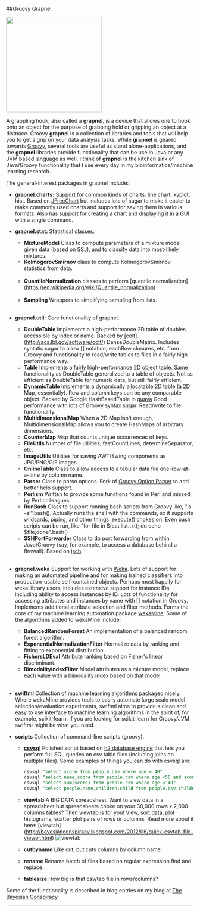 ##Groovy Grapnel    

<img src="https://raw.github.com/jdurbin/grapnel/master/img/graplinghook.png" width="256"> 

A grappling hook, also called a **grapnel**, is a device that allows one to hook onto an object for the purpose of grabbing hold or gripping an object at a distnace.  Groovy **grapnel** is a collection of libraries and tools that will help you to get a grip on your data analysis tasks.  While **grapnel** is geared towards [Groovy](http://groovy.codehaus.org/), several tools are useful as stand alone-applications, and the **grapnel** libraries provide functionality that can be use in Java or any JVM based language as well.   I think of **grapnel** is the kitchen sink of Java/Groovy functionality that I use every day in my bioinformatics/machine learning research.   

The general-interest packages in grapnel include:

* **grapnel.charts:**  Support for common kinds of charts: line chart, xyplot, hist.  Based on [JFreeChart](http://www.jfree.org/jfreechart/) but includes lots of sugar to make it easier to make commonly used charts and support for saving them in various formats. Also has support for creating a chart and displaying it in a GUI with a single command. 

* **grapnel.stat:**  Statistical classes.  
    * **MixtureModel** Class to compute parameters of a mixture model given data (based on [SSJ](http://www.iro.umontreal.ca/~simardr/ssj/indexe.html)), and to classify data into most-likely mixtures. 
    * **KolmogorovSmirnov** class to compute KolmogorovSmirnov statistics from data.<br><br>
    * **QuantileNormalization** classes to perform [quantile normalization] (https://en.wikipedia.org/wiki/Quantile_normalization)<br><br>
     * **Sampling** Wrappers to simplifying sampling from lists. <br><br> 
* **grapnel.util:** Core functionality of grapnel.  
    * **DoubleTable**  Implements a high-performance 2D table of doubles accessible by index or name. Backed by [colt] (http://acs.lbl.gov/software/colt/) DenseDoubleMatrix.  Includes syntatic sugar to allow [] notation, eachRow closures, etc. from Groovy and functionality to read/write tables to files in a fairly high performance way. 
    * **Table** Implements a fairly high-performance 2D object table.  Same functionality as DoubleTable generalized to a table of objects.  Not as efficient as DoubleTable for numeric data, but still fairly efficient.
    * **DynamicTable**  Implements a dynamically allocatable 2D table (a 2D Map, essentially).  Row and column keys can be any comparable object.  Backed by Google HashBasedTable in [guava](http://code.google.com/p/guava-libraries/)  Good performance with lots of Groovy syntax sugar. Read/write to file functionality.  
    * **MultidimensionalMap**  When a 2D Map isn't enough, MultidimensionalMap allows you to create HashMaps of arbitrary dimensions.  
    * **CounterMap**  Map that counts unique occurrences of keys.   
    * **FileUtils** Number of file utilities, fastCountLines, determineSeparator, etc. 
    * **ImageUtils** Utilities for saving AWT/Swing components as JPG/PNG/GIF images.  
    * **OnlineTable** Class to allow access to a tabular data file one-row-at-a-time by column name. 
    * **Parser** Class to parse options.  Fork of [Groovy Option Parser](http://code.google.com/p/groovy-option-parser/) to add better help support. 
    * **Perlism** Written to provide some functions found in Perl and missed by Perl colleagues. 
    * **RunBash** Class to support running bash scripts from Groovy like,  "ls -al".bash().  Actually runs the shell with the commands, so it supports wildcards, piping, and other things .execute() chokes on.  Even bash scripts can be run, like "for file in $(cat list.txt); do echo $file;done".bash()
    * **SSHPortForwarder** Class to do port forwarding from within Java/Groovy (say, for example, to access a database behind a firewall).  Based on [jsch](http://www.jcraft.com/jsch/).  <br><br>

* **grapnel.weka** Support for working with [Weka](http://www.cs.waikato.ac.nz/ml/weka/).  Lots of support for making an automated pipeline and for making trained classifiers into production-usable self-contained objects.  Perhaps most happily for weka library users, includes extensive support for instance IDs, including ability to access instances by ID.  Lots of functionality for accessing attributes and instances by name with [] notation in Groovy. Implements additional attribute selection and filter methods.  Forms the core of my machine learning automation package [wekaMine](http://jdurbin.github.com/wekaMine/). Some of the algorithms added to wekaMine include: 
    * **BalancedRandomForest** An implementation of a balanced random forest algorithm. 
    * **ExponentialNormalizationFilter** Normalize data by ranking and fitting to exponential distribution. 
    * **FishersLDEval** Attribute ranking based on Fisher's linear discriminant. 
    * **BimodalityIndexFilter** Model attributes as a mixture model, replace each value with a bimodality index based on that model.
<br><br>
* **swiftml** Collection of machine learning algorithms packaged nicely. Where wekaMine provides tools to easily automate large scale model selection/evaluation experiments, swiftml aims to provide a clean and easy to use interface to machine learning algorithms in the spirit of, for example, scikit-learn.  If you are looking for scikit-learn for Groovy/JVM swiftml might be what you need.  

* **scripts** Collection of command-line scripts (groovy). 
    * **[csvsql](https://github.com/jdurbin/grapnel/wiki/csvsql)**  Polished script based on [h2 database engine](http://www.h2database.com/) that lets you perform full SQL queries on csv table files (including joins on multiple files).  Some examples of things you can do with csvsql are:  
 
        ```sql
        csvsql "select score from people.csv where age < 40"
        csvsql "select name,score from people.csv where age <50 and score > 100"
        csvsql "select sum(score) from people.csv where age < 40"
        csvsql "select people.name,children.child from people.csv,children.csv where people.name=children.name"
        ```   

    * **viewtab** A BIG DATA spreadsheet.  Want to view data in a spreadsheet but spreadsheets choke on your 30,000 rows x 2,000 columns tables?  Then viewtab is for you!  View, sort data, plot histograms, scatter plot pairs of rows or columns.  Read more about it here: [viewtab] (http://bayesianconspiracy.blogspot.com/2012/06/quick-csvtab-file-viewer.html)
    ![viewtab](https://raw.github.com/jdurbin/grapnel/master/img/viewtab.jpg)         
    * **cutbyname** Like cut, but cuts columns by column name. 
    * **rename** Rename batch of files based on regular expression find and replace. 
    * **tablesize**  How big is that csv/tab file in rows/columns? 

Some of the functionality is described in blog entries on my blog at [The Bayesian Conspiracy](http://bayesianconspiracy.blogspot.com)

---
